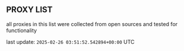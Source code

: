 ## PROXY LIST

all proxies in this list were collected from open sources and tested for functionality

last update: `2025-02-26 03:51:52.542894+00:00` UTC